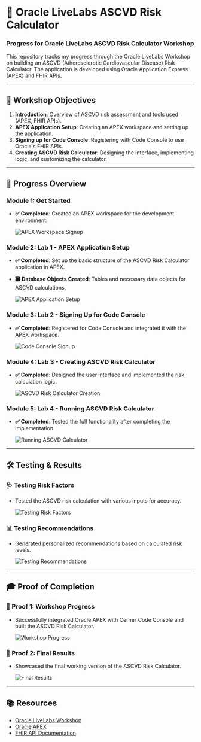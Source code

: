 # 🏥 Oracle LiveLabs ASCVD Risk Calculator

### **Progress for Oracle LiveLabs ASCVD Risk Calculator Workshop**

This repository tracks my progress through the Oracle LiveLabs Workshop on building an ASCVD (Atherosclerotic Cardiovascular Disease) Risk Calculator. The application is developed using Oracle Application Express (APEX) and FHIR APIs.

---

## 🎯 Workshop Objectives

1. **Introduction**: Overview of ASCVD risk assessment and tools used (APEX, FHIR APIs).
2. **APEX Application Setup**: Creating an APEX workspace and setting up the application.
3. **Signing up for Code Console**: Registering with Code Console to use Oracle's FHIR APIs.
4. **Creating ASCVD Risk Calculator**: Designing the interface, implementing logic, and customizing the calculator.

---

## 🚀 Progress Overview

### Module 1: Get Started
- **✅ Completed**: Created an APEX workspace for the development environment.
  
  ![APEX Workspace Signup](https://github.com/IrnaAul/oracle-livelabs-ascvd-calculator/blob/main/Signing%20up%20for%20apex.oracle.com.png)

### Module 2: Lab 1 - APEX Application Setup
- **✅ Completed**: Set up the basic structure of the ASCVD Risk Calculator application in APEX.
- **🗃 Database Objects Created**: Tables and necessary data objects for ASCVD calculations.
  
  ![APEX Application Setup](https://github.com/IrnaAul/oracle-livelabs-ascvd-calculator/blob/main/Lab%201%20-%20APEX%20Application%20Setup.png)

### Module 3: Lab 2 - Signing Up for Code Console
- **✅ Completed**: Registered for Code Console and integrated it with the APEX workspace.
  
  ![Code Console Signup](https://github.com/IrnaAul/oracle-livelabs-ascvd-calculator/blob/main/Lab%202%20-%20Sign%20Up%20for%20Code%20Console.png)

### Module 4: Lab 3 - Creating ASCVD Risk Calculator
- **✅ Completed**: Designed the user interface and implemented the risk calculation logic.
  
  ![ASCVD Risk Calculator Creation](https://github.com/IrnaAul/oracle-livelabs-ascvd-calculator/blob/main/Lab%203%20-%20Create%20ASCVD%20Risk%20Calculator.png)

### Module 5: Lab 4 - Running ASCVD Risk Calculator
- **✅ Completed**: Tested the full functionality after completing the implementation.
  
  ![Running ASCVD Calculator](https://github.com/IrnaAul/oracle-livelabs-ascvd-calculator/blob/main/Lab%204%20-%20Run%20ASCVD%20Risk%20Calculator.png)

---

## 🛠️ **Testing & Results**

### 🩺 Testing Risk Factors
- Tested the ASCVD risk calculation with various inputs for accuracy.
  
  ![Testing Risk Factors](https://github.com/IrnaAul/oracle-livelabs-ascvd-calculator/blob/main/Testing%20Risk%20Factors.png)

### 📊 Testing Recommendations
- Generated personalized recommendations based on calculated risk levels.
  
  ![Testing Recommendations](https://github.com/IrnaAul/oracle-livelabs-ascvd-calculator/blob/main/Testing%20Recommendations.png)

---

## 🎓 **Proof of Completion**

### 🔑 Proof 1: Workshop Progress
- Successfully integrated Oracle APEX with Cerner Code Console and built the ASCVD Risk Calculator.

  ![Workshop Progress](https://github.com/IrnaAul/oracle-livelabs-ascvd-calculator/blob/main/Oracle%20LiveLabs%20Workshop%20ASCVD%20Risk%20Calculator%20(APEX%20App%20Builder%20and%20Cerner%20Code%20Console).png)

### 🏁 Proof 2: Final Results
- Showcased the final working version of the ASCVD Risk Calculator.

  ![Final Results](https://github.com/IrnaAul/oracle-livelabs-ascvd-calculator/blob/main/Oracle%20LiveLabs%20Workshop%20ASCVD%20Risk%20Calculator%20Result.png)

---

## 📚 **Resources**

- [Oracle LiveLabs Workshop](https://apexapps.oracle.com/pls/apex/r/dbpm/livelabs/view-workshop?wid=3818)
- [Oracle APEX](https://apex.oracle.com/en/)
- [FHIR API Documentation](https://www.hl7.org/fhir/)

